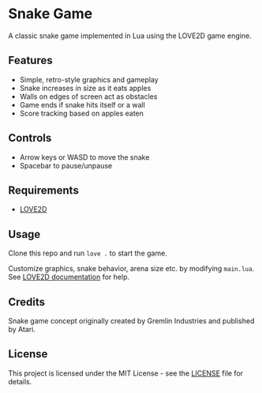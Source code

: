 # Snake Game

A classic snake game implemented in Lua using the LOVE2D game engine. 

## Features

- Simple, retro-style graphics and gameplay
- Snake increases in size as it eats apples
- Walls on edges of screen act as obstacles
- Game ends if snake hits itself or a wall
- Score tracking based on apples eaten

## Controls

- Arrow keys or WASD to move the snake
- Spacebar to pause/unpause

## Requirements

- [LOVE2D](https://love2d.org/) 

## Usage

Clone this repo and run `love .` to start the game.

Customize graphics, snake behavior, arena size etc. by modifying `main.lua`. See [LOVE2D documentation](https://love2d.org/wiki/Main_Page) for help.

## Credits

Snake game concept originally created by Gremlin Industries and published by Atari.

## License

This project is licensed under the MIT License - see the [LICENSE](LICENSE) file for details.
